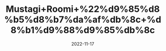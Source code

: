 ---
title: 'Mustagi+Roomi+%22%d9%85%d8%b5%d8%b7%da%af%db%8c+%d8%b1%d9%88%d9%85%db%8c'
date: '2022-11-17' 
metatag: '' 
inventory: '0' 
draft: false 
# meta description 
shortDescripton: 'Mastic+Gum+provides+strength+to+the+stomach+and+intestines.+Appetite+stimulant+action+increases+appetite.'
description: 'Natural+Gums+%d9%82%d8%af%d8%b1%d8%aa%db%8c+%da%af%d9%88%d9%86%d8%af'
longdescription: ''
tags: ''
brand: ''
subCategory: ''
sellCount: '0'
featured: True
# product Price
price: '600.0'
# Product Short Description
shortDescription: 'Mastic+Gum+provides+strength+to+the+stomach+and+intestines.+Appetite+stimulant+action+increases+appetite.'
productID: '71BD61BD-653B-ED11-996A-005056B3A416'
type: 'products'
category: 'Natural+Gums+%d9%82%d8%af%d8%b1%d8%aa%db%8c+%da%af%d9%88%d9%86%d8%af' 
thumnailproduct: 'https://eraconnect.blob.core.windows.net/product-images/aminsaddiquidawakhana/581486e8-ca0a-4096-8fa0-f43abe702f72.webp' 
images:
  - image: 'https://eraconnect.blob.core.windows.net/product-images/aminsaddiquidawakhana/581486e8-ca0a-4096-8fa0-f43abe702f72.webp'  
Variants:
---